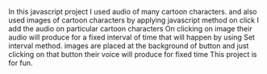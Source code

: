 In this javascript project I used audio of many cartoon characters.
and also used images of cartoon characters by applying javascript method on click I add the audio on particular cartoon characters
On clicking on image their audio will produce for a fixed interval of time that will happen by using Set interval method.
images are placed at the background of button and just clicking on that button their voice will produce for fixed time
This project is for fun.

